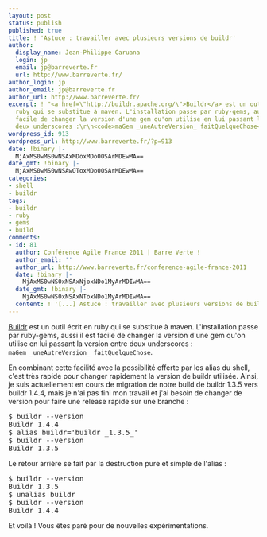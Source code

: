 ```yaml
---
layout: post
status: publish
published: true
title: ! 'Astuce : travailler avec plusieurs versions de buildr'
author:
  display_name: Jean-Philippe Caruana
  login: jp
  email: jp@barreverte.fr
  url: http://www.barreverte.fr/
author_login: jp
author_email: jp@barreverte.fr
author_url: http://www.barreverte.fr/
excerpt: ! "<a href=\"http://buildr.apache.org/\">Buildr</a> est un outil écrit en
  ruby qui se substitue à maven. L'installation passe par ruby-gems, aussi il est
  facile de changer la version d'une gem qu'on utilise en lui passant la version entre
  deux underscores :\r\n<code>maGem _uneAutreVersion_ faitQuelqueChose</code>.\r\n\r\n"
wordpress_id: 913
wordpress_url: http://www.barreverte.fr/?p=913
date: !binary |-
  MjAxMS0wMS0wNSAxMDoxMDo0OSArMDEwMA==
date_gmt: !binary |-
  MjAxMS0wMS0wNSAwOToxMDo0OSArMDEwMA==
categories:
- shell
- buildr
tags:
- buildr
- ruby
- gems
- build
comments:
- id: 81
  author: Conférence Agile France 2011 | Barre Verte !
  author_email: ''
  author_url: http://www.barreverte.fr/conference-agile-france-2011
  date: !binary |-
    MjAxMS0wNS0xNSAxNjoxNDo1MyArMDIwMA==
  date_gmt: !binary |-
    MjAxMS0wNS0xNSAxNToxNDo1MyArMDIwMA==
  content: ! '[...] Astuce : travailler avec plusieurs versions de buildr [...]'
---
```

<p><a href="http://buildr.apache.org/">Buildr</a> est un outil écrit en ruby qui se substitue à maven. L'installation passe par ruby-gems, aussi il est facile de changer la version d'une gem qu'on utilise en lui passant la version entre deux underscores :<br />
<code>maGem _uneAutreVersion_ faitQuelqueChose</code>.</p>
<p><a id="more"></a><a id="more-913"></a>En combinant cette facilité avec la possibilité offerte par les alias du shell, c'est très rapide pour changer rapidement la version de buildr utilisée. Ainsi, je suis actuellement en cours de migration de notre build de buildr 1.3.5 vers buildr 1.4.4, mais je n'ai pas fini mon travail et j'ai besoin de changer de version pour faire une release rapide sur une branche :</p>
<pre lang="bash">$ buildr --version
Buildr 1.4.4
$ alias buildr='buildr _1.3.5_'
$ buildr --version
Buildr 1.3.5</pre>
<p>Le retour arrière se fait par la destruction pure et simple de l'alias :</p>
<pre lang="bash">$ buildr --version
Buildr 1.3.5
$ unalias buildr
$ buildr --version
Buildr 1.4.4</pre>
<p>Et voilà ! Vous êtes paré pour de nouvelles expérimentations.</p>
